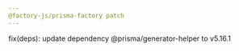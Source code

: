 ```yaml
---
@factory-js/prisma-factory patch
---
```


fix(deps): update dependency @prisma/generator-helper to v5.16.1
